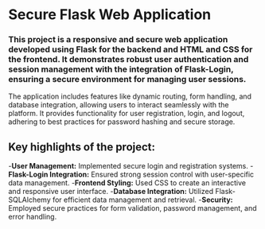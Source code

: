 # Secure Flask Web Application

### This project is a responsive and secure web application developed using Flask for the backend and HTML and CSS for the frontend. It demonstrates robust user authentication and session management with the integration of Flask-Login, ensuring a secure environment for managing user sessions.

The application includes features like dynamic routing, form handling, and database integration, allowing users to interact seamlessly with the platform. It provides functionality for user registration, login, and logout, adhering to best practices for password hashing and secure storage.

## Key highlights of the project:

-**User Management:** Implemented secure login and registration systems.
-**Flask-Login Integration:** Ensured strong session control with user-specific data management.
-**Frontend Styling:** Used CSS to create an interactive and responsive user interface.
-**Database Integration:** Utilized Flask-SQLAlchemy for efficient data management and retrieval.
-**Security:** Employed secure practices for form validation, password management, and error handling.
